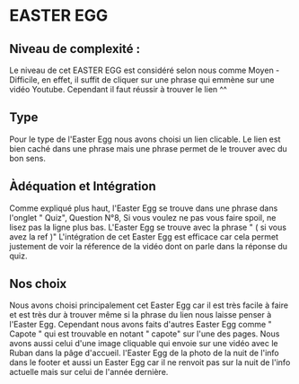 # EASTER EGG 

## Niveau de complexité : 


Le niveau de cet EASTER EGG est considéré selon nous comme Moyen - Difficile, en effet, il suffit de cliquer sur une phrase qui emmène sur une vidéo Youtube. Cependant il faut réussir à trouver le lien ^^


## Type

Pour le type de l'Easter Egg nous avons choisi un lien clicable. Le lien est bien caché dans une phrase mais une phrase permet de le trouver avec du bon sens.


## Àdéquation et Intégration

Comme expliqué plus haut, l'Easter Egg se trouve dans une phrase dans l'onglet " Quiz", Question N°8, Si vous voulez ne pas vous faire spoil, ne lisez pas la ligne plus bas.
L'Easter Egg se trouve avec la phrase " ( si vous avez la ref )" 
L'intégration de cet Easter Egg est efficace car cela permet justement de voir la réference de la vidéo dont on parle dans la réponse du quiz. 

## Nos choix

Nous avons choisi principalement cet Easter Egg car il est très facile à faire et est très dur à trouver même si la phrase du lien nous laisse penser à l'Easter Egg.
Cependant nous avons faits d'autres Easter Egg comme " Capote " qui est trouvable en notant " capote" sur l'une des pages.
Nous avons aussi celui d'une image cliquable qui envoie sur une vidéo avec le Ruban dans la pâge d'accueil.
l'Easter Egg de la photo de la nuit de l'info dans le footer et aussi un Easter Egg car il ne renvoit pas sur la nuit de l'info actuelle mais sur celui de l'année dernière.
